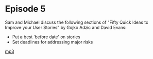Episode 5
=========

Sam and Michael discuss the following sections of &quot;Fifty Quick Ideas to Improve your User Stories&quot; by Gojko Adzic and David Evans: 
 
- Put a best &#39;before date&#39; on stories 
- Set deadlines for addressing major risks

[mp3](https://github.com/AgileVentures/agile-book-club-podcast/raw/master/Ep.%206_%20Agile%20Book%20Club%20podcast%20-%20Fifty%20Quick%20Ideas%20to%20Improve%20your%20User%20Stories%20by%20Adzic_Evans.mp3)
